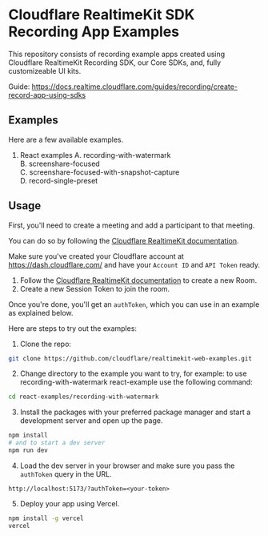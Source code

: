 # Cloudflare RealtimeKit SDK Recording App Examples 

This repository consists of recording example apps created using Cloudflare RealtimeKit Recording SDK, our Core SDKs, and, fully customizeable UI kits.

Guide: https://docs.realtime.cloudflare.com/guides/recording/create-record-app-using-sdks

## Examples

Here are a few available examples.

1. React examples
  A. recording-with-watermark <br>
  B. screenshare-focused <br>
  C. screenshare-focused-with-snapshot-capture <br>
  D. record-single-preset <br>

## Usage

First, you'll need to create a meeting and add a participant to that meeting.

You can do so by following the [Cloudflare RealtimeKit documentation](https://developers.cloudflare.com/realtime/realtimekit/).

Make sure you've created your Cloudflare account at https://dash.cloudflare.com/ and have your `Account ID` and `API Token` ready.

1. Follow the [Cloudflare RealtimeKit documentation](https://developers.cloudflare.com/realtime/realtimekit/) to create a new Room.
2. Create a new Session Token to join the room.

Once you're done, you'll get an `authToken`, which you can use in an example as explained below.

Here are steps to try out the examples:

1. Clone the repo:

```sh
git clone https://github.com/cloudflare/realtimekit-web-examples.git
```

2. Change directory to the example you want to try, for example: to use recording-with-watermark react-example use the following command:

```sh
cd react-examples/recording-with-watermark
```

3. Install the packages with your preferred package manager and start a
   development server and open up the page.

```sh
npm install
# and to start a dev server
npm run dev
```

4. Load the dev server in your browser and make sure you pass the `authToken`
   query in the URL.

```
http://localhost:5173/?authToken=<your-token>
```
5. Deploy your app using Vercel.

```sh
npm install -g vercel
vercel
```
